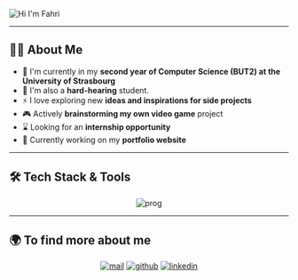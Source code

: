 <p>
  <img src="assets/banner-fahri.gif" alt="Hi I'm Fahri" />
</p>

---

## 👨‍💻 About Me

- 🔭 I'm currently in my **second year of Computer Science (BUT2) at the University of Strasbourg**
- 🦻 I'm also a **hard-hearing** student.
- ⚡ I love exploring new **ideas and inspirations for side projects**
- 🎮 Actively **brainstorming my own video game** project
- ⌛ Looking for an **internship opportunity**
- 🔧 Currently working on my **portfolio website**

---

## 🛠️ Tech Stack & Tools

<p align="center">
  <img src="https://skillicons.dev/icons?i=java,python,c,cs,php,ts,js,html,css,nodejs,laravel,sqlite,linux,git,figma,androidstudio,unity,bash,godot,notion,react" alt="prog" />
</p>

---

## 🌍 To find more about me

<p align="center">
  <a href="mailto:fahri202010@outlook.fr"><img src="https://img.shields.io/badge/Email-0078D4?style=for-the-badge&logo=microsoft-outlook&logoColor=white" alt="mail"/></a>
  <a href="https://github.com/FahriCE"><img src="https://img.shields.io/badge/GitHub-171515?style=for-the-badge&logo=github&logoColor=white" alt="github"/></a>
  <a href="https://www.linkedin.com/in/fahri-cetinkaya-6a310b351/"><img src="https://img.shields.io/badge/LinkedIn-0A66C2?style=for-the-badge&logo=linkedin&logoColor=white" alt="linkedin"/></a>
</p>
